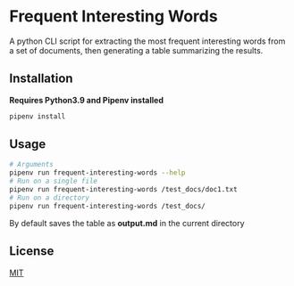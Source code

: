 # Frequent Interesting Words

A python CLI script for extracting the most frequent interesting words from a set of documents, then generating a table summarizing the results.

## Installation

**Requires Python3.9 and Pipenv installed** 

```bash
pipenv install
```

## Usage

```bash
# Arguments 
pipenv run frequent-interesting-words --help  
# Run on a single file
pipenv run frequent-interesting-words /test_docs/doc1.txt
# Run on a directory
pipenv run frequent-interesting-words /test_docs/
```
By default saves the table as **output.md** in the current directory

## License
[MIT](https://choosealicense.com/licenses/mit/)
